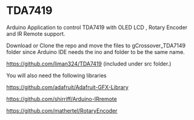 # TDA7419
Arduino Application to control TDA7419 with OLED LCD , Rotary Encoder and IR Remote support.

Download or Clone the repo and move the files to gCrossover_TDA7149 folder since Arduino IDE needs the ino and folder to be the same name.


https://github.com/liman324/TDA7419 (included under src folder.)

You will also need the following libraries 

https://github.com/adafruit/Adafruit-GFX-Library

https://github.com/shirriff/Arduino-IRremote

https://github.com/mathertel/RotaryEncoder

